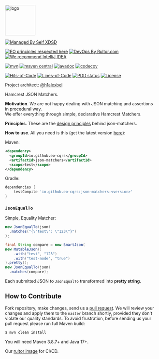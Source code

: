 <img alt="logo" src="https://eo-cqrs.github.io/.github/eo-cqrs.svg" height="100px" />

[![Managed By Self XDSD](https://self-xdsd.com/b/mbself.svg)](https://self-xdsd.com/p/eo-cqrs/json-matchers?provider=github)

[![EO principles respected here](https://www.elegantobjects.org/badge.svg)](https://www.elegantobjects.org)
[![DevOps By Rultor.com](https://www.rultor.com/b/eo-cars/json-matchers)](https://www.rultor.com/p/eo-cqrs/json-matchers)
[![We recommend IntelliJ IDEA](https://www.elegantobjects.org/intellij-idea.svg)](https://www.jetbrains.com/idea/)
<br>

[![mvn](https://github.com/eo-cqrs/json-matchers/actions/workflows/mvn.yaml/badge.svg)](https://github.com/eo-cqrs/json-matchers/actions/workflows/mvn.yaml)
[![maven central](http://maven-badges.herokuapp.com/maven-central/io.github.eo-cqrs/json-matchers/badge.svg)](https://search.maven.org/artifact/io.github.eo-cqrs/json-matchers)
[![javadoc](https://javadoc.io/badge2/io.github.eo-cqrs/json-matchers/javadoc.svg)](https://javadoc.io/doc/io.github.eo-cqrs/json-matchers)
[![codecov](https://codecov.io/gh/eo-cqrs/json-matchers/branch/master/graph/badge.svg?token=biuAgXDIEX)](https://codecov.io/gh/eo-cqrs/json-matchers)

[![Hits-of-Code](https://hitsofcode.com/github/eo-cqrs/json-matchers)](https://hitsofcode.com/view/github/eo-cqrs/json-matchers)
[![Lines-of-Code](https://tokei.rs/b1/github/eo-cqrs/json-matchers)](https://github.com/eo-cqrs/json-matchers)
[![PDD status](http://www.0pdd.com/svg?name=eo-cqrs/json-matchers)](http://www.0pdd.com/p?name=eo-cqrs/json-matchers)
[![License](https://img.shields.io/badge/license-MIT-green.svg)](https://github.com/eo-cqrs/json-matchers/blob/master/LICENSE.txt)

Project architect: [@h1alexbel](https://github.com/h1alexbel)

Hamcrest JSON Matchers.

**Motivation**. We are not happy dealing with JSON matching and assertions in procedural way.
<br>
We offer everything through simple, declarative Hamcrest Matchers.

**Principles**. These are the [design principles](https://www.elegantobjects.org/#principles) behind json-matchers.

**How to use**. All you need is this (get the latest
version [here](https://search.maven.org/artifact/io.github.eo-cqrs/json-matchers)):

Maven:
```xml
<dependency>
  <groupId>io.github.eo-cqrs</groupId>
  <artifactId>json-matchers</artifactId>
  <scope>test</scope>
</dependency>
```

Gradle:
```groovy
dependencies {
    testCompile 'io.github.eo-cqrs:json-matchers:<version>'
}
```

### `JsonEqualTo`
Simple, Equality Matcher:

```java
new JsonEqualTo(json)
  .matches("{\"test\": \"123\"}")
);
```
```java
final String compare = new SmartJson(
new MutableJson()
    .with("test", "123")
    .with("test-node", "true")
).pretty();
new JsonEqualTo(json)
  .matches(compare);
```

Each submitted JSON to `JsonEqualTo` transformed into **pretty string**.

## How to Contribute

Fork repository, make changes, send us a [pull request](https://www.yegor256.com/2014/04/15/github-guidelines.html).
We will review your changes and apply them to the `master` branch shortly,
provided they don't violate our quality standards. To avoid frustration,
before sending us your pull request please run full Maven build:

```bash
$ mvn clean install
```

You will need Maven 3.8.7+ and Java 17+.

Our [rultor image](https://github.com/eo-cqrs/eo-kafka-rultor-image) for CI/CD.
